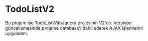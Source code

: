 # TodoListV2
Bu projem ise TodoListWithJquery projesinin V2'dir. Versiyon güncellemesinde projeme database'i dahil ederek AJAX işlemlerini uyguladım.
